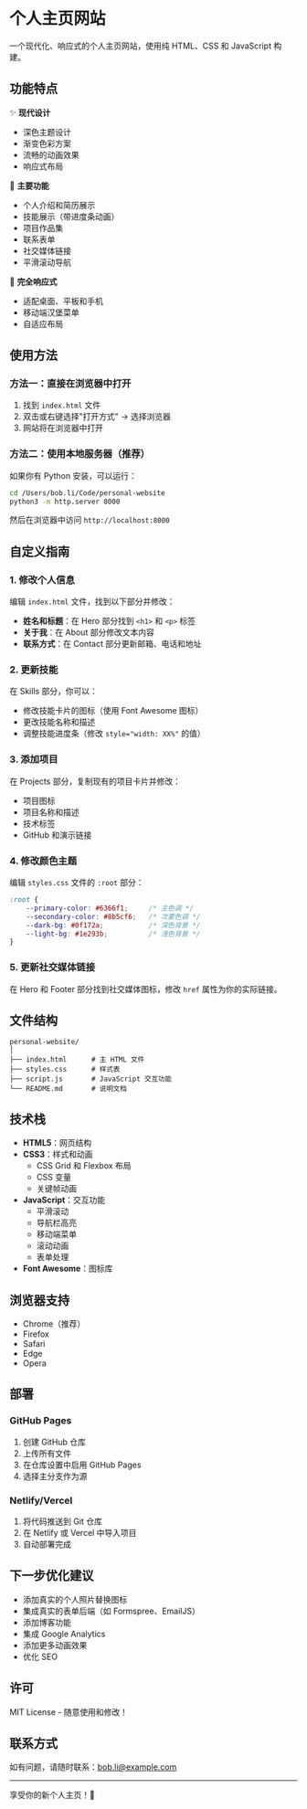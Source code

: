# 个人主页网站

一个现代化、响应式的个人主页网站，使用纯 HTML、CSS 和 JavaScript 构建。

## 功能特点

✨ **现代设计**
- 深色主题设计
- 渐变色彩方案
- 流畅的动画效果
- 响应式布局

🎨 **主要功能**
- 个人介绍和简历展示
- 技能展示（带进度条动画）
- 项目作品集
- 联系表单
- 社交媒体链接
- 平滑滚动导航

📱 **完全响应式**
- 适配桌面、平板和手机
- 移动端汉堡菜单
- 自适应布局

## 使用方法

### 方法一：直接在浏览器中打开

1. 找到 `index.html` 文件
2. 双击或右键选择"打开方式" → 选择浏览器
3. 网站将在浏览器中打开

### 方法二：使用本地服务器（推荐）

如果你有 Python 安装，可以运行：

```bash
cd /Users/bob.li/Code/personal-website
python3 -m http.server 8000
```

然后在浏览器中访问 `http://localhost:8000`

## 自定义指南

### 1. 修改个人信息

编辑 `index.html` 文件，找到以下部分并修改：

- **姓名和标题**：在 Hero 部分找到 `<h1>` 和 `<p>` 标签
- **关于我**：在 About 部分修改文本内容
- **联系方式**：在 Contact 部分更新邮箱、电话和地址

### 2. 更新技能

在 Skills 部分，你可以：
- 修改技能卡片的图标（使用 Font Awesome 图标）
- 更改技能名称和描述
- 调整技能进度条（修改 `style="width: XX%"` 的值）

### 3. 添加项目

在 Projects 部分，复制现有的项目卡片并修改：
- 项目图标
- 项目名称和描述
- 技术标签
- GitHub 和演示链接

### 4. 修改颜色主题

编辑 `styles.css` 文件的 `:root` 部分：

```css
:root {
    --primary-color: #6366f1;     /* 主色调 */
    --secondary-color: #8b5cf6;   /* 次要色调 */
    --dark-bg: #0f172a;           /* 深色背景 */
    --light-bg: #1e293b;          /* 浅色背景 */
}
```

### 5. 更新社交媒体链接

在 Hero 和 Footer 部分找到社交媒体图标，修改 `href` 属性为你的实际链接。

## 文件结构

```
personal-website/
│
├── index.html      # 主 HTML 文件
├── styles.css      # 样式表
├── script.js       # JavaScript 交互功能
└── README.md       # 说明文档
```

## 技术栈

- **HTML5**：网页结构
- **CSS3**：样式和动画
  - CSS Grid 和 Flexbox 布局
  - CSS 变量
  - 关键帧动画
- **JavaScript**：交互功能
  - 平滑滚动
  - 导航栏高亮
  - 移动端菜单
  - 滚动动画
  - 表单处理
- **Font Awesome**：图标库

## 浏览器支持

- Chrome（推荐）
- Firefox
- Safari
- Edge
- Opera

## 部署

### GitHub Pages

1. 创建 GitHub 仓库
2. 上传所有文件
3. 在仓库设置中启用 GitHub Pages
4. 选择主分支作为源

### Netlify/Vercel

1. 将代码推送到 Git 仓库
2. 在 Netlify 或 Vercel 中导入项目
3. 自动部署完成

## 下一步优化建议

- 添加真实的个人照片替换图标
- 集成真实的表单后端（如 Formspree、EmailJS）
- 添加博客功能
- 集成 Google Analytics
- 添加更多动画效果
- 优化 SEO

## 许可

MIT License - 随意使用和修改！

## 联系方式

如有问题，请随时联系：bob.li@example.com

---

享受你的新个人主页！🚀
